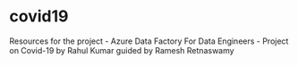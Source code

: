 # covid19
Resources for the project - Azure Data Factory For Data Engineers - Project on Covid-19 by Rahul Kumar guided by Ramesh Retnaswamy
